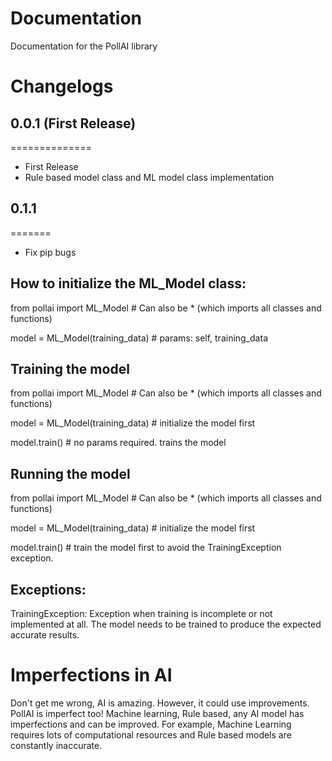 # Documentation
Documentation for the PollAI library

# Changelogs
## 0.0.1 (First Release)
==============
- First Release
- Rule based model class and ML model class implementation
## 0.1.1
=======
- Fix pip bugs

## How to initialize the ML_Model class:
from pollai import ML_Model # Can also be * (which imports all classes and functions)

model = ML_Model(training_data) # params: self, training_data

## Training the model
from pollai import ML_Model # Can also be * (which imports all classes and functions)

model = ML_Model(training_data) # initialize the model first

model.train() # no params required. trains the model

## Running the model
from pollai import ML_Model # Can also be * (which imports all classes and functions)

model = ML_Model(training_data) # initialize the model first

model.train() # train the model first to avoid the TrainingException exception.

## Exceptions:
TrainingException:
Exception when training is incomplete or not implemented at all. The model needs to be trained to produce the expected accurate results.

# Imperfections in AI
Don't get me wrong, AI is amazing. However, it could use improvements. PollAI is imperfect too! Machine learning, Rule based, any AI model has imperfections and can be improved. For example, Machine Learning requires lots of computational resources and Rule based models are constantly inaccurate.